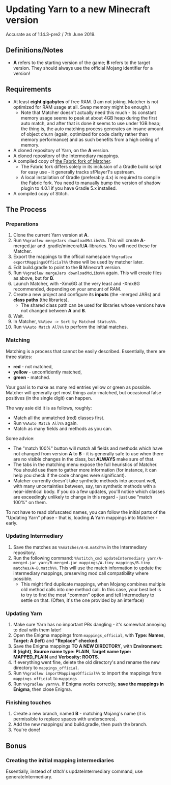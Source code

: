 # Updating Yarn to a new Minecraft version

Accurate as of 1.14.3-pre2 / 7th June 2019.

## Definitions/Notes

- **A** refers to the starting version of the game; **B** refers to
  the target version. They should always use the official Mojang
  identifier for a version\!

## Requirements

- At least **eight gigabytes** of free RAM. (I am not joking. Matcher
  is not optimized for RAM usage at all. Swap memory might be enough.)
  - Note that Matcher doesn't actually need this much - its constant
    memory usage seems to peak at about 4GB heap during the first
    auto match, and after that is done it seems to use under 1GB
    heap; the thing is, the auto matching process generates an
    insane amount of object churn (again, optimized for code clarity
    rather than memory performance) and as such benefits from a high
    ceiling of memory.
- A cloned repository of Yarn, on the **A** version.
- A cloned repository of the Intermediary mappings.
- A compiled copy of [the Fabric fork of
  Matcher](https://github.com/FabricMC/Matcher).
  - The Fabric fork differs solely in its inclusion of a Gradle
    build script for easy use - it generally tracks sfPlayer1's
    upstream.
  - A local installation of Gradle (preferably 4.x) is required to
    compile the Fabric fork. You need to manually bump the version
    of shadow plugin to 4.0.1 if you have Gradle 5.x installed.
- A compiled copy of Stitch.

## The Process

### Preparations

1. Clone the current Yarn version at **A**.
2. Run `%%gradlew mergeJars downloadMcLibs%%`. This will create
   **A**-merged.jar and .gradle/minecraft/**A**-libraries. You will
   need these for Matcher.
3. Export the mappings to the offical namespace `%%gradlew
   exportMappingsOfficial%%` these will be used by matcher later.
4. Edit build.gradle to point to the **B** Minecraft version.
5. Run `%%gradlew mergeJars downloadMcLibs%%` again. This will create
   files as above, but for **B**.
6. Launch Matcher, with -Xmx6G at the very least and -Xmx8G
   recommended, depending on your amount of RAM.
7. Create a new project and configure its **inputs** (the -merged JARs)
   and **class paths** (the libraries).
   - The shared class path can be used for libraries whose versions
     have not changed between **A** and **B**.
8. Wait.
9. In Matcher, `%%View -> Sort by Matched Status%%`.
10. Run `%%Auto Match All%%` to perform the initial matches.

### Matching

Matching is a process that cannot be easily described. Essentially,
there are three states:

- **red** - not matched,
- **yellow** - unconfidently matched,
- **green** - matched.

Your goal is to make as many red entries yellow or green as possible.
Matcher will generally get most things auto-matched, but occasional
false positives (in the single digit) can happen.

The way asie did it is as follows, roughly:

- Match all the unmatched (red) classes first.
- Run `%%Auto Match All%%` again.
- Match as many fields and methods as you can.

Some advice:

- The "match 100%" button will match all fields and methods which have
  not changed from version **A** to **B** - it is generally safe to
  use when there are no visible changes in the class, but **ALWAYS**
  make sure of that.
- The tabs in the matching menu expose the full heuristics of Matcher.
  You should use them to gather more information (for instance, it can
  help you check if the code changes were significant).
- Matcher currently doesn't take synthetic methods into account well,
  with many uncertainties between, say, ten synthetic methods with a
  near-identical body. If you do a few updates, you'll notice which
  classes are exceedingly unlikely to change in this regard - just use
  "match 100%" on them.

To not have to read obfuscated names, you can follow the initial parts
of the "Updating Yarn" phase - that is, loading **A** Yarn mappings into
Matcher - early.

### Updating Intermediary

1. Save the matches as `%%matches/A-B.match%%` in the Intermediary
   repository.
2. Run the following command: `%%stitch_cmd updateIntermediary
   yarn/A-merged.jar yarn/B-merged.jar mappings/A.tiny mappings/B.tiny
   matches/A-B.match%%`. This will use the match information to update
   the intermediary mappings, preserving mod call compatibility where
   possible.
   - This might find duplicate mappings, when Mojang combines
     multiple old method calls into one method call. In this case,
     your best bet is to try to find the most "common" option and
     tell Intermediary to settle on that. (Often, it's the one
     provided by an interface)

### Updating Yarn

1. Make sure Yarn has no important PRs dangling - it's somewhat
   annoying to deal with them later\!
2. Open the Enigma mappings from `mappings_official`, with **Type:
   Names**, **Target: A (left)** and **"Replace" checked**.
3. Save the Enigma mappings **TO A NEW DIRECTORY**, with **Environment:
   B (right)**, **Source name type: PLAIN**, **Target name type:
   MAPPED\_PLAIN** and **Verbosity: ROOTS**.
4. If everything went fine, delete the old directory's and rename the
   new directory to `mappings_official`.
5. Run `%%gradlew importMappingsOfficial%%` to import the mappings from
   `mappings_official` to `mappings`
6. Run `%%gradlew yarn%%`. If Enigma works correctly, **save the
   mappings in Enigma**, then close Enigma.

### Finishing touches

1. Create a new branch, named **B** - matching Mojang's name (it is
   permissible to replace spaces with underscores).
2. Add the new mappings/ and build.gradle, then push the branch.
3. You're done\!

## Bonus

### Creating the initial mapping intermediaries

Essentially, instead of stitch's updateIntermediary command, use
generateIntermediary.
